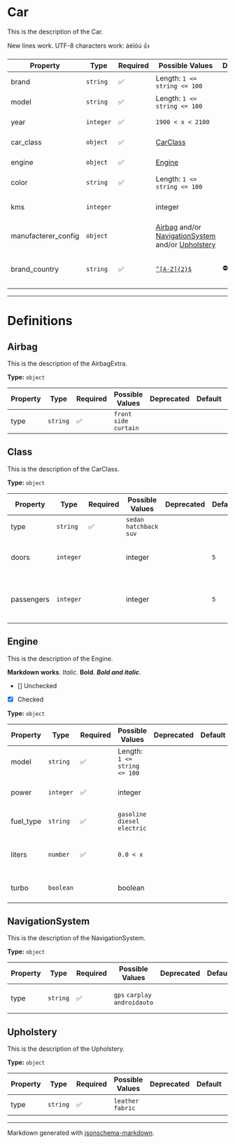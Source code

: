 # Car

This is the description of the Car.

New lines work.
UTF-8 characters work: áéíóú
👍

| Property | Type | Required | Possible Values | Deprecated | Default | Description |
| -------- | ---- | -------- | --------------- | ---------- | ------- | ----------- |
| brand | `string` | ✅ | Length: `1 <= string <= 100`|  |  | The brand of the car. |
| model | `string` | ✅ | Length: `1 <= string <= 100`|  |  | The model of the car. |
| year | `integer` | ✅ | `1900 < x < 2100`|  |  | The year of the car. |
| car_class | `object` | ✅ | [CarClass](#carclass)|  |  | The class of the car. |
| engine | `object` | ✅ | [Engine](#engine)|  |  | The engine of the car. |
| color | `string` | ✅ | Length: `1 <= string <= 100`|  |  | The color of the car. |
| kms | `integer` |  | integer|  |  | The number of kilometers the car has. |
| manufacterer_config | `object` |  | [Airbag](#airbag) and/or [NavigationSystem](#navigationsystem) and/or [Upholstery](#upholstery)|  |  | The manufacturer's extras. |
| brand_country | `string` | ✅ | [`^[A-Z]{2}$`](https://regex101.com/?regex=%5E%5BA-Z%5D%7B2%7D%24)| ⛔️ |  | [Deprecated] The country where the brand is from. |


---

# Definitions



## Airbag

This is the description of the AirbagExtra.

**Type:** `object`

| Property | Type | Required | Possible Values | Deprecated | Default | Description |
| -------- | ---- | -------- | --------------- | ---------- | ------- | ----------- |
| type | `string` | ✅ | `front` `side` `curtain`|  |  | The type of airbag. |


## Class

This is the description of the CarClass.

**Type:** `object`

| Property | Type | Required | Possible Values | Deprecated | Default | Description |
| -------- | ---- | -------- | --------------- | ---------- | ------- | ----------- |
| type | `string` | ✅ | `sedan` `hatchback` `suv`|  |  | The type of car. |
| doors | `integer` |  | integer|  | `5` | The number of doors the car has. |
| passengers | `integer` |  | integer|  | `5` | The number of passengers the car can carry. |


## Engine

This is the description of the Engine.

**Markdown works**. *Italic*. **Bold**. ***Bold and italic***.
- [] Unchecked
- [x] Checked

**Type:** `object`

| Property | Type | Required | Possible Values | Deprecated | Default | Description |
| -------- | ---- | -------- | --------------- | ---------- | ------- | ----------- |
| model | `string` | ✅ | Length: `1 <= string <= 100`|  |  | The name of the engine model. |
| power | `integer` | ✅ | integer|  |  | The power of the engine in HP. |
| fuel_type | `string` | ✅ | `gasoline` `diesel` `electric`|  |  | The type of fuel the engine uses. |
| liters | `number` | ✅ | `0.0 < x `|  |  | The displacement of the engine in liters. |
| turbo | `boolean` |  | boolean|  |  | Whether the engine has a turbo or not. |


## NavigationSystem

This is the description of the NavigationSystem.

**Type:** `object`

| Property | Type | Required | Possible Values | Deprecated | Default | Description |
| -------- | ---- | -------- | --------------- | ---------- | ------- | ----------- |
| type | `string` | ✅ | `gps` `carplay` `androidauto`|  |  | The type of navigation system. |


## Upholstery

This is the description of the Upholstery.

**Type:** `object`

| Property | Type | Required | Possible Values | Deprecated | Default | Description |
| -------- | ---- | -------- | --------------- | ---------- | ------- | ----------- |
| type | `string` | ✅ | `leather` `fabric`|  |  | The type of upholstery. |


---

Markdown generated with [jsonschema-markdown](https://github.com/elisiariocouto/jsonschema-markdown).
